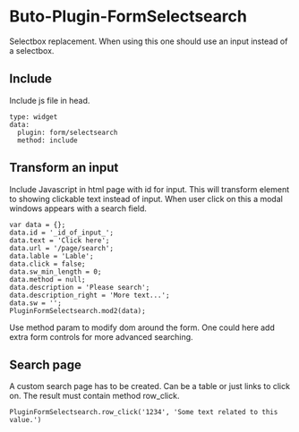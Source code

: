 # Buto-Plugin-FormSelectsearch
Selectbox replacement. When using this one should use an input instead of a selectbox.

## Include
Include js file in head.
```
type: widget
data:
  plugin: form/selectsearch
  method: include
```

## Transform an input
Include Javascript in html page with id for input. This will transform element to showing clickable text instead of input. When user click on this a modal windows appears with a search field.
```
var data = {};
data.id = '_id_of_input_';
data.text = 'Click here';
data.url = '/page/search';
data.lable = 'Lable';
data.click = false;
data.sw_min_length = 0;
data.method = null;
data.description = 'Please search';
data.description_right = 'More text...';
data.sw = '';
PluginFormSelectsearch.mod2(data);
```
Use method param to modify dom around the form. One could here add extra form controls for more advanced searching.

## Search page
A custom search page has to be created. Can be a table or just links to click on. The result must contain method row_click.
```
PluginFormSelectsearch.row_click('1234', 'Some text related to this value.')
```
